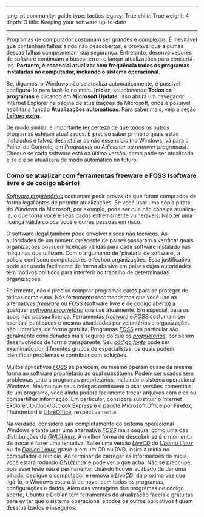 

---

lang: pt
community: guide
type: tactics
legacy: True
child: True
weight: 4
depth: 3
title: Keeping your software up-to-date

---

Programas de computador costumam ser grandes e complexos. É inevitável que contenham falhas ainda não descobertas, e provável que algumas dessas falhas comprometam sua segurança. Entretanto, desenvolvedores de software continuam a buscar erros e lançar atualizações para consertá-los. **Portanto, é essencial atualizar com frequência todos os programas instalados no computador, incluindo o sistema operacional.**

Se, digamos, o Windows não se atualiza automaticamente, é possível configurá-lo para fazê-lo no menu **Iniciar**, selecionando **Todos os programas** e clicando em **Microsoft Update**. Isso abrirá um navegador Internet Explorer na página de atualizações da Microsoft, onde é possível habilitar a função **Atualizações automáticas**. Para saber mais, veja a seção [***Leitura extra***](/pt/chapter_1_5).

De modo similar, é importante ter certeza de que todos os outros programas estejam atualizados. É preciso saber primeiro quais estão instalados e talvez desinstalar os não essenciais (no Windows, vá para o Painel de Controle, em *Programas* ou *Adicionar ou remover programas*). Cheque se cada software está na última versão, como pode ser atualizado e se ele se atualizará de modo automático no futuro.

### Como se atualizar com ferramentas freeware e FOSS (software livre e de código aberto) ###

[*Software proprietários*](/pt/glossary#Proprietary_software) costumam pedir provas de que foram comprados de forma legal antes de permitir atualizações. Se você usar uma cópia pirata do Windows da Microsoft, por exemplo, pode ser que não consiga atualizá-la, o que torna você e seus dados extremamente vulneráveis. Não ter uma licença válida coloca você e outras pessoas em risco. 

O software ilegal também pode envolver riscos não técnicos. As autoridades de um número crescente de países passaram a verificar quais organizações possuem licenças válidas para cada software instalado nas máquinas que utilizam. Com o argumento de 'pirataria de software', a polícia confiscou computadores e fechou organizações. Essa justificativa pode ser usada facilmente de forma abusiva em países cujas autoridades têm motivos políticos para interferir no trabalho de determinadas organizações. 

Felizmente, não é preciso comprar programas caros para se proteger de táticas como essa. Nós fortemente recomendamos que você use as alternativas [*freeware*](/pt/glossary#Freeware) ou [*FOSS*](/pt/glossary#FOSS) (software livre e de código aberto) a qualquer [*software proprietário*](/pt/glossary#Proprietary_software) que use atualmente. Em especial, para os quais não possua licença. Ferramentas [*freeware*](/pt/glossary#Freeware) e [*FOSS*](/pt/glossary#FOSS) costumam ser escritas, publicadas e mesmo atualizadas por voluntários e organizações não lucrativas, de forma gratuita. Programas [*FOSS*](/pt/glossary#FOSS) em particular são geralmente considerados mais seguros do que os [*proprietários*](/pt/glossary#Proprietary_software), por serem desenvolvidos de forma transparente. Seu [*código fonte*](/pt/glossary#Source_code) pode ser examinado por diferentes grupos de especialistas, os quais podem identificar problemas e contribuir com soluções.

Muitos aplicativos [*FOSS*](/pt/glossary#FOSS) se parecem, ou mesmo operam quase da mesma forma ao software proprietário ao qual substituem. Podem ser usados sem problemas junto a programas proprietários, incluindo o sistema operacional Windows. Mesmo que seus colegas continuem a usar versões comerciais de um programa, você ainda poderá facilmente trocar arquivos com eles ou compartilhar informação. Em particular, considere substituir o Internet Explorer, Outlook/Outlook Express e o pacote Microsoft Office por Firefox, Thunderbird e [LibreOffice](https://www.libreoffice.org/), respectivamente.

Na verdade, considere sair completamente do sistema operacional Windows e tente usar uma alternativa [*FOSS*](/pt/glossary#FOSS) mais segura, como uma das distribuições de [*GNU/Linux*](/pt/glossary#GNU_Linux). A melhor forma de descobrir se é o momento de trocar é fazer uma tentativa. Baixe uma versão [*LiveCD*](/pt/glossary#LiveCD) do [*Ubuntu Linux*](http://www.ubuntu.com/) ou do [*Debian Linux*](https://www.debian.org/), grave-a em um CD ou DVD, insira a mídia no computador e reinicie. Ao terminar de carregar as informações da mídia, você estará rodando [*GNU/Linux*](/pt/glossary#GNU_Linux) e pode ver o que acha. Não se preocupe, pois esse teste não é permanente. Quando houver acabado de dar uma olhada, desligue o computador e remova o [*LiveCD*](/pt/glossary#LiveCD); da próxima vez que ligá-lo, o Windows estará lá de novo, com todos os programas, configurações e dados. Além das vantagens dos programas de código aberto, Ubuntu e Debian têm ferramentas de atualização fáceis e gratuitas para evitar que o sistema operacional e todos os outros aplicativos fiquem desatualizados e inseguros.

